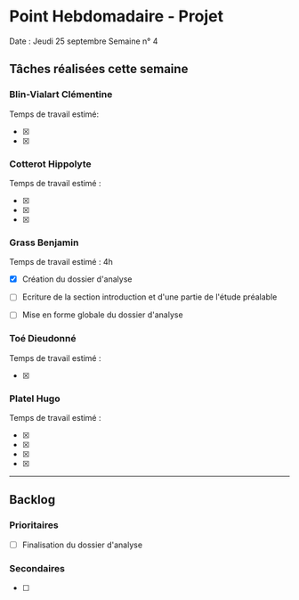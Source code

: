 # Point Hebdomadaire - Projet

Date : Jeudi 25 septembre
Semaine n° 4

## Tâches réalisées cette semaine

### Blin-Vialart Clémentine
Temps de travail estimé: 

- [x]
- [x]

### Cotterot Hippolyte
Temps de travail estimé :

- [x] 
- [x] 
- [x] 

### Grass Benjamin 
Temps de travail estimé : 4h

- [x] Création du dossier d'analyse
- [ ] Ecriture de la section introduction et d'une partie de l'étude préalable
- [ ] Mise en forme globale du dossier d'analyse


### Toé Dieudonné
Temps de travail estimé :

- [x] 


### Platel Hugo
Temps de travail estimé : 

- [x] 
- [x]
- [x]
- [x]


---

## Backlog

### Prioritaires

- [ ] Finalisation du dossier d'analyse

### Secondaires

- [ ] 
